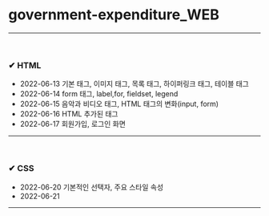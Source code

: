 # government-expenditure_WEB

<hr><br>
<h3> ✔ HTML </h3>
<ul>
   <li> 2022-06-13 기본 태그, 이미지 태그, 목록 태그, 하이퍼링크 태그, 테이블 태그
   <li> 2022-06-14 form 태그, label,for, fieldset, legend
   <li> 2022-06-15 음악과 비디오 태그, HTML 태그의 변화(input, form)
   <li> 2022-06-16 HTML 추가된 태그
   <li> 2022-06-17 회원가입, 로그인 화면
</ul>
<hr><br>

<h3> ✔ CSS </h3>
<ul>
   <li> 2022-06-20 기본적인 선택자, 주요 스타일 속성
   <li> 2022-06-21 
</ul>
<hr><br> 
